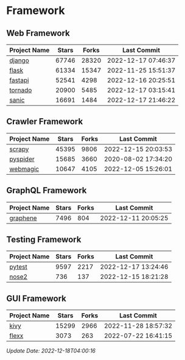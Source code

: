 # Framework

## Web Framework
| Project Name | Stars | Forks | Last Commit |
| ------------ | ----- | ----- | ----------- |
| [django](https://github.com/django/django) | 67746 | 28320 | 2022-12-17 07:46:37 |
| [flask](https://github.com/pallets/flask) | 61334 | 15347 | 2022-11-25 15:51:37 |
| [fastapi](https://github.com/tiangolo/fastapi) | 52541 | 4298 | 2022-12-16 20:25:51 |
| [tornado](https://github.com/tornadoweb/tornado) | 20900 | 5485 | 2022-12-17 03:15:41 |
| [sanic](https://github.com/sanic-org/sanic) | 16691 | 1484 | 2022-12-17 21:46:22 |

## Crawler Framework
| Project Name | Stars | Forks | Last Commit |
| ------------ | ----- | ----- | ----------- |
| [scrapy](https://github.com/scrapy/scrapy) | 45395 | 9806 | 2022-12-15 20:03:53 |
| [pyspider](https://github.com/binux/pyspider) | 15685 | 3660 | 2020-08-02 17:34:20 |
| [webmagic](https://github.com/code4craft/webmagic) | 10647 | 4105 | 2022-12-05 15:26:01 |

## GraphQL Framework
| Project Name | Stars | Forks | Last Commit |
| ------------ | ----- | ----- | ----------- |
| [graphene](https://github.com/graphql-python/graphene) | 7496 | 804 | 2022-12-11 20:05:25 |

## Testing Framework
| Project Name | Stars | Forks | Last Commit |
| ------------ | ----- | ----- | ----------- |
| [pytest](https://github.com/pytest-dev/pytest) | 9597 | 2217 | 2022-12-17 13:24:46 |
| [nose2](https://github.com/nose-devs/nose2) | 736 | 137 | 2022-12-15 18:21:28 |

## GUI Framework
| Project Name | Stars | Forks | Last Commit |
| ------------ | ----- | ----- | ----------- |
| [kivy](https://github.com/kivy/kivy) | 15299 | 2966 | 2022-11-28 18:57:32 |
| [flexx](https://github.com/flexxui/flexx) | 3073 | 263 | 2022-07-22 16:41:15 |

*Update Date: 2022-12-18T04:00:16*